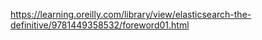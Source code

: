 https://learning.oreilly.com/library/view/elasticsearch-the-definitive/9781449358532/foreword01.html

